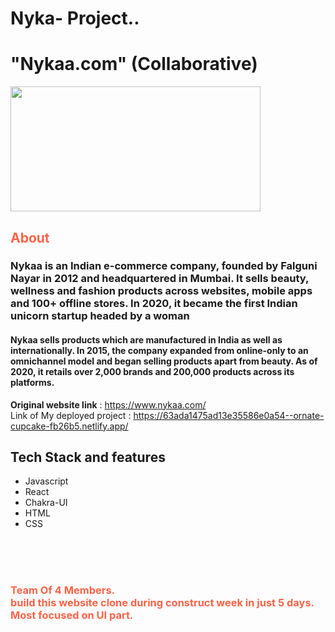 # Nyka- Project..
<h1> "Nykaa.com" (Collaborative) </h1>
<img src="https://cdn.iconscout.com/icon/free/png-256/nykaa-3384872-2822953.png" width="400" height="200">

<h2 style="color:Tomato;">About</h2>

<h3 >Nykaa is an Indian e-commerce company, founded by Falguni Nayar in 2012 and headquartered in Mumbai. It sells beauty, wellness and fashion products across websites, mobile apps and 100+ offline stores. In 2020, it became the first Indian unicorn startup headed by a woman</h3>
<h4 >Nykaa sells products which are manufactured in India as well as internationally. In 2015, the company expanded from online-only to an omnichannel model and began selling products apart from beauty. As of 2020, it retails over 2,000 brands and 200,000 products across its platforms.</h4>


**Original website link** :  https://www.nykaa.com/
 <br/>
 Link of My deployed project : https://63ada1475ad13e35586e0a54--ornate-cupcake-fb26b5.netlify.app/
 <br/>
 
 
## Tech Stack and features

- Javascript
- React
- Chakra-UI
- HTML
- CSS



<br/><br/><br/>

<h3 style="color:Tomato;">
    Team Of 4 Members. <br />
    build this website clone during construct week in just 5 days. 
    Most focused on UI part.
</h3>
<br/> <br/>

